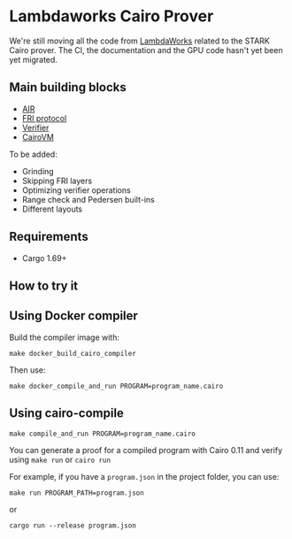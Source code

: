 # Lambdaworks Cairo Prover

We're still moving all the code from [LambdaWorks](https://github.com/lambdaclass/lambdaworks) related to the STARK Cairo prover. 
The CI, the documentation and the GPU code hasn't yet been yet migrated.

## Main building blocks

- [AIR](https://github.com/lambdaclass/lambdaworks_cairo_prover/tree/main/src/air)
- [FRI protocol](https://github.com/lambdaclass/lambdaworks_cairo_prover/tree/main/src/fri)
- [Verifier](https://github.com/lambdaclass/lambdaworks_cairo_prover/blob/main/src/verifier.rs)
- [CairoVM](https://github.com/lambdaclass/lambdaworks_cairo_prover/tree/main/src/cairo_vm)

To be added:
- Grinding
- Skipping FRI layers
- Optimizing verifier operations
- Range check and Pedersen built-ins
- Different layouts

## Requirements

- Cargo 1.69+
  
## How to try it
## Using Docker compiler

Build the compiler image with:

`make docker_build_cairo_compiler`

Then use:

`make docker_compile_and_run PROGRAM=program_name.cairo`

## Using cairo-compile

`make compile_and_run PROGRAM=program_name.cairo`

You can generate a proof for a compiled program with Cairo 0.11 and verify using `make run` or `cairo run`

For example, if you have a `program.json` in the project folder, you can use:

`make run PROGRAM_PATH=program.json`

or

`cargo run --release program.json`
